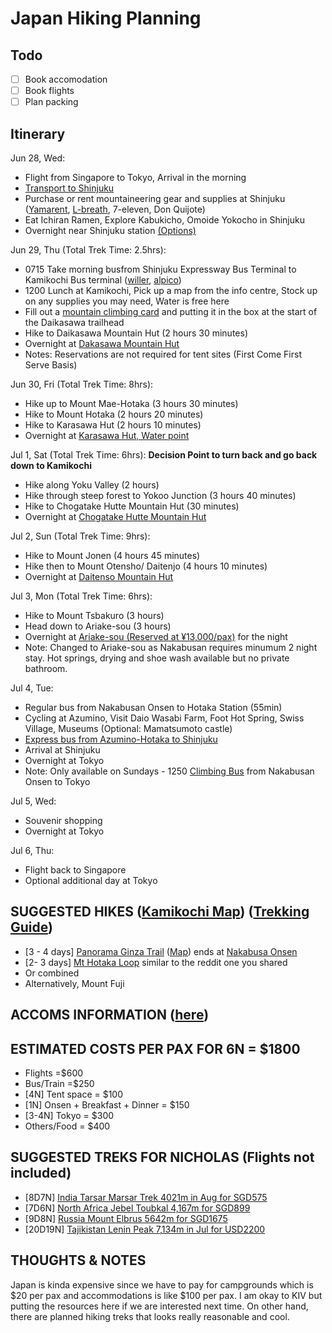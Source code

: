 # Japan Hiking Planning

## Todo

-   [ ] Book accomodation
-   [ ] Book flights
-   [ ] Plan packing

## Itinerary

Jun 28, Wed:

-   Flight from Singapore to Tokyo, Arrival in the morning
-   [Transport to Shinjuku][nrt-to-shinjuku]
-   Purchase or rent mountaineering gear and supplies at Shinjuku ([Yamarent][yamarent], [L-breath][lbreath], 7-eleven, Don Quijote)
-   Eat Ichiran Ramen, Explore Kabukicho, Omoide Yokocho in Shinjuku
-   Overnight near Shinjuku station [(Options)][shinjuku-accoms]

Jun 29, Thu (Total Trek Time: 2.5hrs):

-   0715 Take morning busfrom Shinjuku Expressway Bus Terminal to Kamikochi Bus terminal ([willer][bus-kamikochi], [alpico][alpico])
-   1200 Lunch at Kamikochi, Pick up a map from the info centre, Stock up on any supplies you may need, Water is free here
-   Fill out a [mountain climbing card][trek-itinerary] and putting it in the box at the start of the Daikasawa trailhead
-   Hike to Daikasawa Mountain Hut (2 hours 30 minutes)
-   Overnight at [Dakasawa Mountain Hut][dakasawa]
-   Notes: Reservations are not required for tent sites (First Come First Serve Basis)

Jun 30, Fri (Total Trek Time: 8hrs):

-   Hike up to Mount Mae-Hotaka (3 hours 30 minutes)
-   Hike to Mount Hotaka (2 hours 20 minutes)
-   Hike to Karasawa Hut (2 hours 10 minutes)
-   Overnight at [Karasawa Hut, Water point][karasawa]

Jul 1, Sat (Total Trek Time: 6hrs):
**Decision Point to turn back and go back down to Kamikochi**

-   Hike along Yoku Valley (2 hours)
-   Hike through steep forest to Yokoo Junction (3 hours 40 minutes)
-   Hike to Chogatake Hutte Mountain Hut (30 minutes)
-   Overnight at [Chogatake Hutte Mountain Hut][chogatake]

Jul 2, Sun (Total Trek Time: 9hrs):

-   Hike to Mount Jonen (4 hours 45 minutes)
-   Hike then to Mount Otensho/ Daitenjo (4 hours 10 minutes)
-   Overnight at [Daitenso Mountain Hut][daiten-sou]

Jul 3, Mon (Total Trek Time: 6hrs):

-   Hike to Mount Tsbakuro (3 hours)
-   Head down to Ariake-sou (3 hours)
-   Overnight at [Ariake-sou (Reserved at ¥13,000/pax)][ariake-sou] for the night
-   Note: Changed to Ariake-sou as Nakabusan requires minumum 2 night stay. Hot springs, drying and shoe wash available but no private bathroom.

Jul 4, Tue:

-   Regular bus from Nakabusan Onsen to Hotaka Station (55min)
-   Cycling at Azumino, Visit Daio Wasabi Farm, Foot Hot Spring, Swiss Village, Museums (Optional: Mamatsumoto castle)
-   [Express bus from Azumino-Hotaka to Shinjuku][bus-hotaka]
-   Arrival at Shinjuku
-   Overnight at Tokyo
-   Note: Only available on Sundays - 1250 [Climbing Bus][climbing-bus] from Nakabusan Onsen to Tokyo

Jul 5, Wed:

-   Souvenir shopping
-   Overnight at Tokyo

Jul 6, Thu:

-   Flight back to Singapore
-   Optional additional day at Tokyo

## SUGGESTED HIKES ([Kamikochi Map][hike-map]) ([Trekking Guide][trek-guide])

-   \[3 - 4 days\] [Panorama Ginza Trail][panorama-ginza] ([Map][panorama-ginza-map]) ends at [Nakabusa Onsen][nakabusa-onsen]
-   \[2- 3 days\] [Mt Hotaka Loop][mt-hotaka] similar to the reddit one you shared
-   Or combined
-   Alternatively, Mount Fuji

## ACCOMS INFORMATION ([here][accom-info])

## ESTIMATED COSTS PER PAX FOR 6N = $1800

-   Flights =$600
-   Bus/Train =$250
-   \[4N\] Tent space = $100
-   \[1N\] Onsen + Breakfast + Dinner = $150
-   \[3-4N\] Tokyo = $300
-   Others/Food = $400

## SUGGESTED TREKS FOR NICHOLAS (Flights not included)

-   \[8D7N\] [India Tarsar Marsar Trek 4021m in Aug for SGD575][india-trek]
-   \[7D6N\] [North Africa Jebel Toubkal 4,167m for SGD899][north-africa-trek]
-   \[9D8N\] [Russia Mount Elbrus 5642m for SGD1675][russia-trek]
-   \[20D19N\] [Tajikistan Lenin Peak 7,134m in Jul for USD2200][tajikistan-trek]

## THOUGHTS & NOTES

Japan is kinda expensive since we have to pay for campgrounds which is $20 per pax and accommodations is like $100 per pax. I am okay to KIV but putting the resources here if we are interested next time. On other hand, there are planned hiking treks that looks really reasonable and cool.

[nrt-to-shinjuku]: https://tokyocheapo.com/travel/narita-to-shinjuku/
[shinjuku-accoms]: https://booking.com/b463dc7456153d
[yamarent]: https://www.yamarent.com/en?language=en
[lbreath]: https://goo.gl/maps/TC7o16L62ei5oeJ68
[dakasawa]: https://thejapanalps.com/en/mountain-hut/takesawagoya/
[karasawa]: https://thejapanalps.com/en/mountain-hut/karasawahyutte/
[chogatake]: https://thejapanalps.com/en/mountain-hut/chogatake/
[daiten-sou]: https://thejapanalps.com/en/mountain-hut/daitenso/
[ariake-sou]: https://www.enzanso.co.jp/ariakeso
[train-pass]: https://www.jreast.co.jp/e/eastpass_n/index.html
[train-bus]: https://www.alpico.co.jp/en/timetable/kamikochi/r-matsumoto-kamikochi/?utm_source=kamikochi.org&utm_medium=banner&utm_campaign=kamikochi_official_global
[bus-kamikochi]: https://willerexpress.com/en/bus_search/tokyo/all/nagano/kamikochi/ym_202306/day_28/?stockNumberMale=1&stockNumberFemale=1
[climbing-bus]: https://bus.maitabi.jp/tour_catsearch.html?departure=1&month=7&area=17&style=3&page=1
[bus-hotaka]: https://willerexpress.com/en/bus_search/nagano/azumino/tokyo/all/
[alpico]: http://sawayaka.alpico.co.jp/
[hike-map]: https://www.hikemasterjapan.com/_files/ugd/60507d_b5b49614a7f740b98684e04c7a4e462a.pdf?index=true
[trek-guide]: https://www.kamikochi.org/plan/trekking
[trek-itinerary]: https://www.pref.nagano.lg.jp/kankoki/smartphone/trekking.html
[panorama-ginza]: https://www.hikemasterjapan.com/panoramaginza
[panorama-ginza-map]: https://www.hikemasterjapan.com/panoramaginza?pgid=klt8yoam2-ea643086-d288-49eb-827a-1d623382ee00
[nakabusa-onsen]: https://thejapanalps.com/en/access-nakabusa/
[mt-hotaka]: https://www.hikemasterjapan.com/hotaka
[accom-info]: https://thejapanalps.com/en/cottage-hotel/cottage-camping/
[india-trek]: https://sgtrek.com/event/kashmir-tarsar-marsar-trek-2023/
[north-africa-trek]: https://sgtrek.com/event/climb-mt-toubkal-2023/
[russia-trek]: https://sgtrek.com/event/mt-elbrus-classic-south-route-2023/
[tajikistan-trek]: https://sgtrek.com/event/guided-expeditions-to-lenin-peak-2023/
